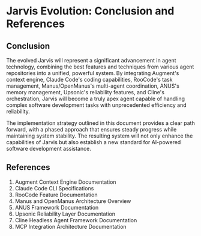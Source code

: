 # Jarvis Evolution: Conclusion and References

## Conclusion

The evolved Jarvis will represent a significant advancement in agent technology, combining the best features and techniques from various agent repositories into a unified, powerful system. By integrating Augment's context engine, Claude Code's coding capabilities, RooCode's task management, Manus/OpenManus's multi-agent coordination, ANUS's memory management, Upsonic's reliability features, and Cline's orchestration, Jarvis will become a truly apex agent capable of handling complex software development tasks with unprecedented efficiency and reliability.

The implementation strategy outlined in this document provides a clear path forward, with a phased approach that ensures steady progress while maintaining system stability. The resulting system will not only enhance the capabilities of Jarvis but also establish a new standard for AI-powered software development assistance.

## References

1. Augment Context Engine Documentation
2. Claude Code CLI Specifications
3. RooCode Feature Documentation
4. Manus and OpenManus Architecture Overview
5. ANUS Framework Documentation
6. Upsonic Reliability Layer Documentation
7. Cline Headless Agent Framework Documentation
8. MCP Integration Architecture Documentation
